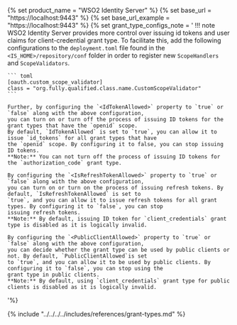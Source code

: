 {% set product_name = "WSO2 Identity Server" %}
{% set base_url = "https://localhost:9443" %}
{% set base_url_example = "https://localhost:9443" %}
{% set grant_type_configs_note = '
!!! note
    WSO2 Identity Server provides more control over issuing id tokens and user claims for client-credential grant type.
    To facilitate this, add the following configurations to the `deployment.toml` file found in the
    `<IS_HOME>/repository/conf` folder in order to register new `ScopeHandlers` and `ScopeValidators`.

    ``` toml
    [oauth.custom_scope_validator]
    class = "org.fully.qualified.class.name.CustomScopeValidator"
    ```

    Further, by configuring the `<IdTokenAllowed>` property to `true` or `false` along with the above configuration, 
    you can turn on or turn off the process of issuing ID tokens for the grant types that have the `openid` scope. 
    By default, `IdTokenAllowed` is set to `true`, you can allow it to issue `id_tokens` for all grant types that have 
    the `openid` scope. By configuring it to false, you can stop issuing ID tokens.  
    **Note:** You can not turn off the process of issuing ID tokens for the `authorization_code` grant type.

    By configuring the `<IsRefreshTokenAllowed>` property to `true` or `false` along with the above configuration, 
    you can turn on or turn on the process of issuing refresh tokens. By default, `IsRefreshTokenAllowed` is set to 
    `true`, and you can allow it to issue refresh tokens for all grant types. By configuring it to `false`, you can stop 
    issuing refresh tokens.  
    **Note:** By default, issuing ID token for `client_credentials` grant type is disabled as it is logically invalid.

    By configuring the `<PublicClientAllowed>` property to `true` or `false` along with the above configuration, 
    you can decide whether the grant type can be used by public clients or not. By default, `PublicClientAllowed`is set 
    to `true`, and you can allow it to be used by public clients. By configuring it to `false`, you can stop using the 
    grant type in public clients.   
    **Note:** By default, using `client_credentials` grant type for public clients is disabled as it is logically invalid.
'%}

{% include "../../../../includes/references/grant-types.md" %}